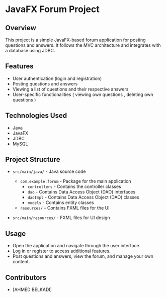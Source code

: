 # JavaFX Forum Project

## Overview

This project is a simple JavaFX-based forum application for posting questions and answers. It follows the MVC architecture and integrates with a database using JDBC.

## Features

- User authentication (login and registration)
- Posting questions and answers
- Viewing a list of questions and their respective answers
- User-specific functionalities ( viewing own questions , deleting own questions )

## Technologies Used

- Java
- JavaFX
- JDBC
- MySQL 

## Project Structure

- `src/main/java/` - Java source code
  - `com.example.forum` - Package for the main application
    - `controllers` - Contains the controller classes
    - `dao` - Contains Data Access Object (DAO) interfaces
    - `daoImpl` - Contains Data Access Object (DAO) classes
    - `models` - Contains entity classes
  - `resources/` - Contains FXML files for the UI

- `src/main/resources/` - FXML files for UI design

## Usage

- Open the application and navigate through the user interface.
- Log in or register to access additional features.
- Post questions and answers, view the forum, and manage your own content.

## Contributors

- [AHMED BELKADI]

